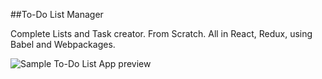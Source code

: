 ##To-Do List Manager

Complete Lists and Task creator. From Scratch. All in React, Redux, using Babel and Webpackages.

![Sample To-Do List App preview](https://arianzargaran.github.io/To-Do_ListApp/preview.png)